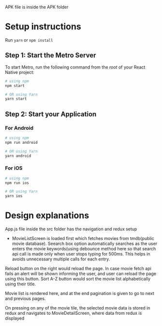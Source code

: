 APK file is inside the APK folder

# Setup instructions

Run ```yarn``` or ```npm install```

## Step 1: Start the Metro Server

To start Metro, run the following command from the _root_ of your React Native project:

```bash
# using npm
npm start

# OR using Yarn
yarn start
```

## Step 2: Start your Application


### For Android

```bash
# using npm
npm run android

# OR using Yarn
yarn android
```

### For iOS

```bash
# using npm
npm run ios

# OR using Yarn
yarn ios
```

# Design explanations
App.js file inside the src folder has the navigation and redux setup

- MovieListScreen is loaded first which fetches movies from tmdb(public movie database).
Seearch box option automatically searches as the user enters the movie keywords(using debounce method here so that search api call is made only when user stops typing for 500ms.
This helps in avoids unnecessary multiple calls for each entry.

Reload button on the right would reload the page. In case movie fetch api fails an alert will be shown informing the user, and user can reload the page using this button.
Sort A-Z button would sort the movie list alphabetically using their title.

Movie list is rendered here, and at the end pagination is given to go to next and previous pages.

On pressing on any of the movie tile, the selected movie data is stored in redux and navigates to MovieDetailScreen, where data from redux is displayed
